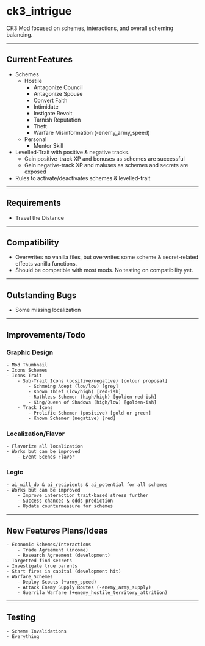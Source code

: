 # ck3_intrigue

CK3 Mod focused on schemes, interactions, and overall scheming balancing.

------
## Current Features
- Schemes
    - Hostile
        - Antagonize Council
        - Antagonize Spouse
        - Convert Faith
        - Intimidate
        - Instigate Revolt
        - Tarnish Reputation
        - Theft
        - Warfare Misinformation (-enemy_army_speed)
    - Personal
        - Mentor Skill
- Levelled-Trait with positive & negative tracks.
    - Gain positive-track XP and bonuses as schemes are successful
    - Gain negative-track XP and maluses as schemes and secrets are exposed
- Rules to activate/deactivates schemes & levelled-trait
------
## Requirements
- Travel the Distance
------
## Compatibility
- Overwrites no vanilla files, but overwrites some scheme & secret-related effects vanilla functions.
- Should be compatible with most mods. No testing on compatibility yet.
------
## Outstanding Bugs
- Some missing localization
------
## Improvements/Todo
### Graphic Design
    - Mod Thumbnail
    - Icons Schemes
    - Icons Trait
        - Sub-Trait Icons (positive/negative) [colour proposal]
            - Schmeing Adept (low/low) [grey]
            - Known Thief (low/high) [red-ish]
            - Ruthless Schemer (high/high) [golden-red-ish]
            - King/Queen of Shadows (high/low) [golden-ish]
        - Track Icons
            - Prolific Schemer (positive) [gold or green]
            - Known Schemer (negative) [red]
### Localization/Flavor
    - Flavorize all localization
    - Works but can be improved
        - Event Scenes Flavor
### Logic
    - ai_will_do & ai_recipients & ai_potential for all schemes
    - Works but can be improved
        - Improve interaction trait-based stress further
        - Success chances & odds prediction
        - Update countermeasure for schemes
------
## New Features Plans/Ideas 
    - Economic Schemes/Interactions
        - Trade Agreement (income)
        - Research Agreement (development)
    - Targetted find secrets
    - Investigate true parents
    - Start fires in capital (development hit)
    - Warfare Schemes
        - Deploy Scouts (+army_speed)
        - Attack Enemy Supply Routes (-enemy_army_supply)
        - Guerrila Warfare (+enemy_hostile_territory_attrition)
------
## Testing
    - Scheme Invalidations
    - Everything